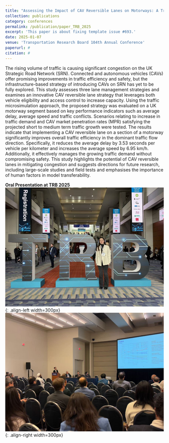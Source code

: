 ```yaml
---
title: "Assessing the Impact of CAV Reversible Lanes on Motorways: A Traffic Microsimulation Study"
collection: publications
category: conferences
permalink: /publication/paper_TRB_2025
excerpt: 'This paper is about fixing template issue #693.'
date: 2025-01-07
venue: 'Transportation Research Board 104th Annual Conference'
paperurl: #
citation: #
---
```


The rising volume of traffic is causing significant congestion on the UK Strategic Road Network (SRN). Connected and autonomous vehicles (CAVs) offer promising improvements in traffic efficiency and safety, but the infrastructure-based strategy of introducing CAVs on SRN has yet to be fully explored. This study assesses three lane management strategies and examines an innovative CAV reversible lane strategy that leverages both vehicle eligibility and access control to increase capacity. Using the traffic microsimulation approach, the proposed strategy was evaluated on a UK motorway segment based on key performance indicators such as average delay, average speed and traffic conflicts. Scenarios relating to increase in traffic demand and CAV market penetration rates (MPR) satisfying the projected short to medium term traffic growth were tested. The results indicate that implementing a CAV reversible lane on a section of a motorway significantly improves overall traffic efficiency in the dominant traffic flow direction. Specifically, it reduces the average delay by 3.53 seconds per vehicle per kilometer and increases the average speed by 6.95 km/h. Additionally, it effectively manages the growing traffic demand without compromising safety. This study highlights the potential of CAV reversible lanes in mitigating congestion and suggests directions for future research, including large-scale studies and field tests and emphasises the importance of human factors in model transferability.

**Oral Presentation at TRB 2025**
![trb_1](/images/TRB_2025_1.jpg){: .align-left width=300px}
![trb_2](/images/trb_2025_2.jpg){: .align-right width=300px}
